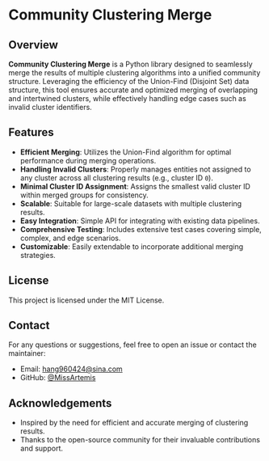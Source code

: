 # Community Clustering Merge


## Overview

**Community Clustering Merge** is a Python library designed to seamlessly merge the results of multiple clustering algorithms into a unified community structure. Leveraging the efficiency of the Union-Find (Disjoint Set) data structure, this tool ensures accurate and optimized merging of overlapping and intertwined clusters, while effectively handling edge cases such as invalid cluster identifiers.

## Features

- **Efficient Merging**: Utilizes the Union-Find algorithm for optimal performance during merging operations.
- **Handling Invalid Clusters**: Properly manages entities not assigned to any cluster across all clustering results (e.g., cluster ID `0`).
- **Minimal Cluster ID Assignment**: Assigns the smallest valid cluster ID within merged groups for consistency.
- **Scalable**: Suitable for large-scale datasets with multiple clustering results.
- **Easy Integration**: Simple API for integrating with existing data pipelines.
- **Comprehensive Testing**: Includes extensive test cases covering simple, complex, and edge scenarios.
- **Customizable**: Easily extendable to incorporate additional merging strategies.

## License

This project is licensed under the MIT License.

## Contact

For any questions or suggestions, feel free to open an issue or contact the maintainer:

- Email: hang960424@sina.com
- GitHub: [@MissArtemis](https://github.com/MissArtemis)

## Acknowledgements

- Inspired by the need for efficient and accurate merging of clustering results.
- Thanks to the open-source community for their invaluable contributions and support.
